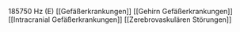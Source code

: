 185750 Hz (E)
[[Gefäßerkrankungen]]
[[Gehirn Gefäßerkrankungen]]
[[Intracranial Gefäßerkrankungen]]
[[Zerebrovaskulären Störungen]]